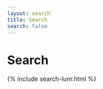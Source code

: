 ```yaml
---
layout: search
title: Search
search: false
---
```


# Search

<div style="justify-content: flex-end;">{% include search-lunr.html %}</div>

<div id="lunrsearchresults">
    <ul></ul>
</div>

<script>
  // Function to get the value of a query variable from the URL
  function getQueryVariable(variable) {
    const query = window.location.search.substring(1);
    const vars = query.split("&");
    for (let i = 0; i < vars.length; i++) {
      const pair = vars[i].split("=");
      if (pair[0] === variable) {
        return decodeURIComponent(pair[1]);
      }
    }
    return null;
  }

  // Get the query variable from the URL
  const queryValue = getQueryVariable('query');

  // Set the query value as the value of the input field
  const lunrsearch = document.getElementById('lunrsearch');
  if (queryValue !== null) {
    lunrsearch.value = queryValue;
    // Function to execute the search
    lunr_search(queryValue);
  }
</script>
